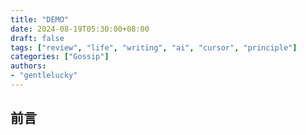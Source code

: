 ```yaml
---
title: "DEMO"
date: 2024-08-19T05:30:00+08:00
draft: false
tags: ["review", "life", "writing", "ai", "cursor", "principle"]
categories: ["Gossip"]
authors:
- "gentlelucky"
---
```


## 前言
